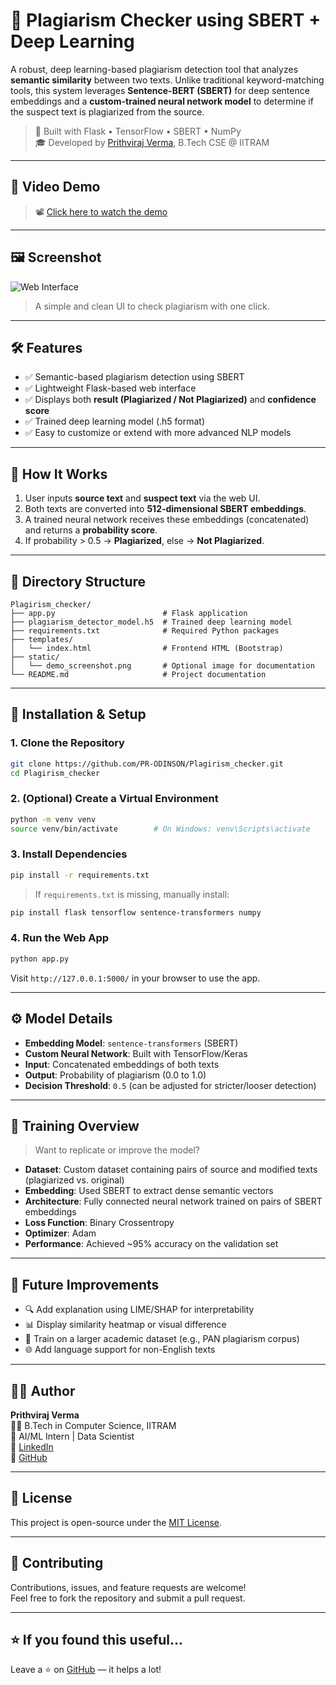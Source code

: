 
# 🧠 Plagiarism Checker using SBERT + Deep Learning

A robust, deep learning-based plagiarism detection tool that analyzes **semantic similarity** between two texts. Unlike traditional keyword-matching tools, this system leverages **Sentence-BERT (SBERT)** for deep sentence embeddings and a **custom-trained neural network model** to determine if the suspect text is plagiarized from the source.

> 📌 Built with Flask • TensorFlow • SBERT • NumPy  
> 🎓 Developed by [Prithviraj Verma](https://github.com/PR-ODINSON), B.Tech CSE @ IITRAM  

---

## 🎥 Video Demo

> 📽️ [Click here to watch the demo](https://www.youtube.com/watch?v=YOUR_VIDEO_LINK)

<!-- Replace the link above with your actual video link -->

---

## 🖼️ Screenshot

![Web Interface](static/demo_screenshot.png)

> A simple and clean UI to check plagiarism with one click.

---

## 🛠️ Features

- ✅ Semantic-based plagiarism detection using SBERT
- ✅ Lightweight Flask-based web interface
- ✅ Displays both **result (Plagiarized / Not Plagiarized)** and **confidence score**
- ✅ Trained deep learning model (.h5 format)
- ✅ Easy to customize or extend with more advanced NLP models

---

## 🧩 How It Works

1. User inputs **source text** and **suspect text** via the web UI.
2. Both texts are converted into **512-dimensional SBERT embeddings**.
3. A trained neural network receives these embeddings (concatenated) and returns a **probability score**.
4. If probability > 0.5 → **Plagiarized**, else → **Not Plagiarized**.

---

## 📁 Directory Structure

```
Plagirism_checker/
├── app.py                        # Flask application
├── plagiarism_detector_model.h5  # Trained deep learning model
├── requirements.txt              # Required Python packages
├── templates/
│   └── index.html                # Frontend HTML (Bootstrap)
├── static/
│   └── demo_screenshot.png       # Optional image for documentation
└── README.md                     # Project documentation
```

---

## 🧪 Installation & Setup

### 1. Clone the Repository

```bash
git clone https://github.com/PR-ODINSON/Plagirism_checker.git
cd Plagirism_checker
```

### 2. (Optional) Create a Virtual Environment

```bash
python -m venv venv
source venv/bin/activate        # On Windows: venv\Scripts\activate
```

### 3. Install Dependencies

```bash
pip install -r requirements.txt
```

> If `requirements.txt` is missing, manually install:
```bash
pip install flask tensorflow sentence-transformers numpy
```

### 4. Run the Web App

```bash
python app.py
```

Visit `http://127.0.0.1:5000/` in your browser to use the app.

---

## ⚙️ Model Details

- **Embedding Model**: `sentence-transformers` (SBERT)
- **Custom Neural Network**: Built with TensorFlow/Keras  
- **Input**: Concatenated embeddings of both texts  
- **Output**: Probability of plagiarism (0.0 to 1.0)  
- **Decision Threshold**: `0.5` (can be adjusted for stricter/looser detection)

---

## 🧠 Training Overview

> Want to replicate or improve the model?

- **Dataset**: Custom dataset containing pairs of source and modified texts (plagiarized vs. original)
- **Embedding**: Used SBERT to extract dense semantic vectors
- **Architecture**: Fully connected neural network trained on pairs of SBERT embeddings
- **Loss Function**: Binary Crossentropy
- **Optimizer**: Adam
- **Performance**: Achieved ~95% accuracy on the validation set

---

## 🧩 Future Improvements

- 🔍 Add explanation using LIME/SHAP for interpretability
- 📊 Display similarity heatmap or visual difference
- 🧠 Train on a larger academic dataset (e.g., PAN plagiarism corpus)
- 🌐 Add language support for non-English texts

---

## 🙋‍♂️ Author

**Prithviraj Verma**  
👨‍🎓 B.Tech in Computer Science, IITRAM  
💼 AI/ML Intern | Data Scientist  
🔗 [LinkedIn](https://linkedin.com/in/pr-verma)  
🐙 [GitHub](https://github.com/PR-ODINSON)

---

## 📄 License

This project is open-source under the [MIT License](LICENSE).

---

## 🤝 Contributing

Contributions, issues, and feature requests are welcome!  
Feel free to fork the repository and submit a pull request.

---

## ⭐ If you found this useful...

Leave a ⭐ on [GitHub](https://github.com/PR-ODINSON/Plagirism_checker) — it helps a lot!
